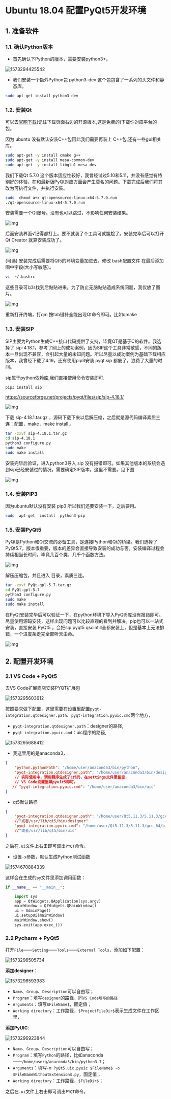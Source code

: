 # Ubuntu 18.04 配置PyQt5开发环境

## 1. 准备软件

### 1.1. 确认Python版本

+ 首先确认下Python的版本，需要安装python3+。

![1573294425542](Ubuntu%2018.04%20%E9%85%8D%E7%BD%AEPyQt5%E5%BC%80%E5%8F%91%E7%8E%AF%E5%A2%83.assets/1573294425542.png)



+ 我们安装一个额外Python包 python3-dev 这个包包含了一系列的头文件和静态库。

```bash
sudo apt-get install python3-dev
```



### 1.2. 安装Qt

可以去[官网下载](https://www.qt.io/download#section-3)(记住下载页面右边的开源版本,这是免费的)下载你对应平台的包。

因为 ubuntu 没有默认安装C++包因此我们需要再装上 C++包,还有一些gui相关库。

```bash
sudo apt-get -y install cmake g++
sudo apt-get -y install mesa-common-dev
sudo apt-get -y install libglu1-mesa-dev
```

我们下载Qt 5.7.0 这个版本适应性较好，我曾经试过5.10和5.11，并没有感觉有特别好的体验，在和最新版PyQt对应方面会产生莫名的问题。下载完成后我们将其改为可执行文件，并执行安装。

```bash
sudo  chmod a+x qt-opensource-linux-x64-5.7.0.run
./qt-opensource-linux-x64-5.7.0.run     
```

 

 安装需要一个Qt账号。没有也可以跳过，不影响任何安装结果。

 ![img](https://img-blog.csdnimg.cn/20181211152138825.jpg?x-oss-process=image/watermark,type_ZmFuZ3poZW5naGVpdGk,shadow_10,text_aHR0cHM6Ly9ibG9nLmNzZG4ubmV0L3N5c2h6YnR0,size_16,color_FFFFFF,t_70)



后面安装界面√记得都打上。要不就装了个工具可就尴尬了。安装完毕后可以打开 Qt Creator 就算安装成功了。

 ![img](https://img-blog.csdnimg.cn/20181211152252841.jpg?x-oss-process=image/watermark,type_ZmFuZ3poZW5naGVpdGk,shadow_10,text_aHR0cHM6Ly9ibG9nLmNzZG4ubmV0L3N5c2h6YnR0,size_16,color_FFFFFF,t_70)

(可选) 安装完成后需要将Qt5的环境变量加进去。修改 bash配置文件 在最后添加图中字段(大小写敏感）。

```bash
vi  ~/.bashrc 
```

这些目录可以ls找到后黏贴进来。为了防止无脑黏贴造成系统问题，我仅放了图片。

 ![img](https://img-blog.csdnimg.cn/20181211152947640.jpg)

重新打开终端，打qm 按tab键补全能出现Qt命令即可。比如qmake



### 1.3. 安装SIP

SIP主要为Python生成C++接口代码提供了支持，毕竟QT是基于C的软件。我选择了 sip-4.18.1，参考了网上的成功案例，因为SIP这个工具非常敏感，不同的版本一旦出现不兼容，会引起大量的未知问题。所以尽量以成功案例为基础下载相应版本，我曾经下载了4.19，还有使用pip3安装 pyqt.sip 都废了，浪费了大量的时间。

sip属于python依赖库,我们直接使用命令安装即可.

```bash
pip3 install sip
```

https://sourceforge.net/projects/pyqt/files/sip/sip-4.18.1/

 ![img](https://img-blog.csdnimg.cn/2018121115315255.jpg?x-oss-process=image/watermark,type_ZmFuZ3poZW5naGVpdGk,shadow_10,text_aHR0cHM6Ly9ibG9nLmNzZG4ubmV0L3N5c2h6YnR0,size_16,color_FFFFFF,t_70)

 下载 sip-4.18.1.tar.gz ，源码下载下来以后解压缩，之后就是源代码编译素质三连：配置，make，make install 。

```bash
tar -zxvf sip-4.18.1.tar.gz     
cd sip-4.18.1     
python3 configure.py     
sudo make     
sudo make install     
```

安装完毕后验证，进入python3导入 sip 没有报错即可。如果其他版本的系统会遇到sip已经安装过的情况，需要确定SIP版本。这里不需要。见下图

 ![img](https://img-blog.csdnimg.cn/20181211153350757.jpg)



### 1.4. 安装PIP3

因为ubuntu默认没有安装 pip3 所以我们还要安装一下，之后要用。

```bash
sudo  apt-get  install  python3-pip
```

 

### 1.5. 安装PyQt5

PyQt是Python和Qt交流的必备工具，是连接Python和Qt的桥梁。我们选择了PyQt5.7，版本很重要，版本的差异会直接导致安装的成功与否。安装编译过程会持续相当长时间，毕竟几百个类，几千个函数方法。

![img](https://img-blog.csdnimg.cn/20181211154500288.jpg?x-oss-process=image/watermark,type_ZmFuZ3poZW5naGVpdGk,shadow_10,text_aHR0cHM6Ly9ibG9nLmNzZG4ubmV0L3N5c2h6YnR0,size_16,color_FFFFFF,t_70)

 解压压缩包，并且进入 目录，素质三连。

```bash
tar -zxvf PyQt-gpl-5.7.tar.gz     
cd PyQt-gpl-5.7     
python3 configure.py     
sudo make     
sudo make install     
```

在PyQt安装完毕后可以验证一下，在python环境下导入PyQt5库没有报错即可。尽量使用源码安装，这样出现问题可以比较直观的看到并解决。pip也可以一站式安装，直接安装 PyQt5 ，会把sip pyqt5 qscintill全都安装上，但是基本上无法排错，一个进度条走完全部听天由命。

 ![img](https://img-blog.csdnimg.cn/20181211154842632.jpg)



## 2. 配置开发环境

### 2.1 VS Code + PyQt5

去VS Code扩展商店安装PYQT扩展包

![1573295603612](Ubuntu%2018.04%20%E9%85%8D%E7%BD%AEPyQt5%E5%BC%80%E5%8F%91%E7%8E%AF%E5%A2%83.assets/1573295603612.png)

按照要求做下配置，这里需要在设置里配置`pyqt-integration.qtdesigner.path`、`pyqt-integration.pyuic.cmd`两个地方，

+ `pyqt-integration.qtdesigner.path`：designer的路径,
+ `pyqt-integration.pyuic.cmd`：uic程序的路径,

![1573295688412](Ubuntu%2018.04%20%E9%85%8D%E7%BD%AEPyQt5%E5%BC%80%E5%8F%91%E7%8E%AF%E5%A2%83.assets/1573295688412.png)

+ 我这里用的是anaconda3，

```json
{
    "python.pythonPath": "/home/user/anaconda3/bin/python",
    "pyqt-integration.qtdesigner.path": "/home/user/anaconda3/bin/designer",
    // 实际使用中，调用程序生成了C代码，在settings文件里留空，
    // VS Code设置里填pyuic5即可。
   // "pyqt-integration.pyuic.cmd": "/home/user/anaconda3/bin/uic"
}
```

+ qt5默认路径

```json
{
    "pyqt-integration.qtdesigner.path": "/home/user/Qt5.11.3/5.11.3/gcc_64/bin/designer",
    //"或者/usr/lib/qt5/bin/designer"
    "pyqt-integration.pyuic.cmd": "/home/user/Qt5.11.3/5.11.3/gcc_64/bin/uic"
    //"或者/usr/lib/qt5/bin/uic"
}
```

之后在`.ui`文件上右击即可调出`PYQT`命令。

+ 设置`-x`参数，默认生成Python测试函数

![1574670884339](Ubuntu%2018.04%20%E9%85%8D%E7%BD%AEPyQt5%E5%BC%80%E5%8F%91%E7%8E%AF%E5%A2%83.assets/1574670884339.png)

这样会在生成的`py`文件里添加调用函数：

```python
if __name__ == "__main__":

    import sys
    app = QtWidgets.QApplication(sys.argv)
    mainWindow = QtWidgets.QMainWindow()
    ui = AdminPage()
    ui.setupUi(mainWindow)
    mainWindow.show()
    sys.exit(app.exec_())

```



### 2.2 Pycharm + PyQt5

打开`File`——`Setting`——`Tools`——`External Tools`，添加如下配置：

![1573296505734](Ubuntu%2018.04%20%E9%85%8D%E7%BD%AEPyQt5%E5%BC%80%E5%8F%91%E7%8E%AF%E5%A2%83.assets/1573296505734.png)

**添加designer：**

![1573296593983](Ubuntu%2018.04%20%E9%85%8D%E7%BD%AEPyQt5%E5%BC%80%E5%8F%91%E7%8E%AF%E5%A2%83.assets/1573296593983.png)

+ `Name`、`Group`、`Description`可以自由写；
+ `Program`：填写`designer`的路径，同`VS Code填写的路径`
+ `Arguments`：填写`$FileName$`，固定值；
+ `Working directory`：工作路径，`$ProjectFileDir$`表示生成文件在工作区里，

**添加PyUIC**:

![1573296923844](Ubuntu%2018.04%20%E9%85%8D%E7%BD%AEPyQt5%E5%BC%80%E5%8F%91%E7%8E%AF%E5%A2%83.assets/1573296923844.png)

+ `Name`、`Group`、`Description`可以自由写；
+ `Program`：填写`Python`的路径，比如anaconda——`/home/userg/anaconda3/bin/python3.7`；
+ `Arguments`：填写`-m PyQt5.uic.pyuic $FileName$ -o $FileNameWithoutExtension$.py`，固定值；
+ `Working directory`：工作路径，`$FileDir$`；

之后在`.ui`文件上右击即可调出`PYQT`命令。

